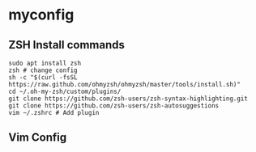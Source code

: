 # myconfig


## ZSH Install commands

```
sudo apt install zsh
zsh # change config
sh -c "$(curl -fsSL https://raw.github.com/ohmyzsh/ohmyzsh/master/tools/install.sh)"
cd ~/.oh-my-zsh/custom/plugins/
git clone https://github.com/zsh-users/zsh-syntax-highlighting.git
git clone https://github.com/zsh-users/zsh-autosuggestions
vim ~/.zshrc # Add plugin
```

## Vim Config
